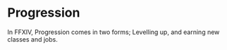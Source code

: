 # Progression

In FFXIV, Progression comes in two forms; Levelling up, and earning new classes and jobs.

